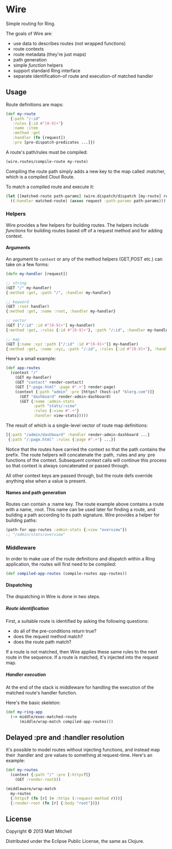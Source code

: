 # Wire

Simple routing for Ring.

The goals of Wire are:

  * use data to describes routes (not wrapped functions)
  * route contexts
  * route metadata (they're just maps)
  * path generation
  * simple *function* helpers
  * support standard Ring interface
  * separate identification-of route and execution-of matched handler

## Usage

Route definitions are maps:

```clojure
(def my-route
  {:path "/:id"
   :rules {:id #"[0-9]+"}
   :name :item
   :method :get
   :handler (fn [request])
   :pre [pre-dispatch-predicates ...]})
```

A route's path/rules must be compiled:

```clojure
(wire.routes/compile-route my-route)
```

Compiling the route path simply adds a new key to the map called :matcher, which is a compiled Clout Route.

To match a compiled route and execute it:

```clojure
(let [[matched-route path-params] (wire.dispatch/dispatch [my-route] request)]
  ((:handler matched-route) (assoc request :path-params path-params)))
```

### Helpers

Wire provides a few helpers for building routes. The helpers include *functions* for building routes based off of a request method and for adding context.

#### Arguments

An argument to `context` or any of the method helpers (GET,POST etc.) can take on a few forms:

```clojure
(defn my-handler [request])

;; string
(GET "/" my-handler)
{:method :get, :path "/", :handler my-handler}

;; keyword
(GET :root handler)
{:method :get, :name :root, :handler my-handler}

;; vector
(GET ["/:id" :id #"[0-9]+"] my-handler)
{:method :get, :rules {:id #"[0-9]+"}, :path "/:id", :handler my-handler}

;; map
(GET {:name :xyz :path ["/:id" :id #"[0-9]+"]} my-handler)
{:method :get, :name :xyz, :path "/:id", :rules {:id #"[0-9]+"}, :handler my-handler}
```

Here's a small example:

```clojure
(def app-routes
  (context "/"
    (GET my-handler)
    (GET "contact" render-contact)
    (GET [":page.html" :page #".+"] render-page)
    (context {:path "admin" :pre [https? (host-is? "blerg.com")]}
      (GET "dashboard" render-admin-dashboard)
      (GET {:name :admin-stats
            :path "stats/:view"
            :rules {:view #".+"}
            :handler view-stats}))))
```

The result of which is a single-level vector of route map definitions:

```clojure
[{:path "/admin/dashboard" :handler render-admin-dashboard ...}
 {:path "/:page.html" :rules {:page #".+"} ...}]
```

Notice that the routes have carried the context so that the path contains the prefix. The route helpers will concatenate the :path, :rules and any :pre functions of the context. Subsequent context calls will continue this process so that context is always concatenated or passed through. 

All other context keys are passed through, but the route defs override anything else when a value is present.

#### Names and path generation
Routes can contain a :name key. The route example above contains a route with a name, :root. This name can be used later for finding a route, and building a path according to its path signature. Wire provides a helper for building paths:

```clojure
(path-for app-routes :admin-stats {:view "overview"})
;; "/admin/stats/overview"
```

### Middleware

In order to make use of the route definitions and dispatch within a Ring application, the routes will first need to be compiled:

```clojure
(def compiled-app-routes (compile-routes app-routes))
```

#### Dispatching

The dispatching in Wire is done in two steps.

##### Route identification

First, a suitable route is identified by asking the following questions:

  * do all of the pre-conditions return true?
  * does the request method match?
  * does the route path match?

If a route is not matched, then Wire applies these same rules to the next route in the sequence. If a route is matched, it's injected into the request map.

##### Handler execution

At the end of the stack is middleware for handling the execution of the matched route's handler function.

Here's the basic skeleton:

```clojure
(def my-ring-app
  (-> middle/exec-matched-route
      (middle/wrap-match compiled-app-routes)))
```

## Delayed :pre and :handler resolution

It's possible to model routes without injecting functions, and instead map their :handler and :pre values to something at request-time. Here's an example:

```clojure
(def my-routes
  (context {:path "/" :pre [:https?]}
    (GET :render-root)))

(middleware/wrap-match
  my-routes
  {:https? (fn [r] (= :https (:request-method r)))}
  {:render-root (fn [r] {:body "root"})})
```

## License

Copyright © 2013 Matt Mitchell

Distributed under the Eclipse Public License, the same as Clojure.
